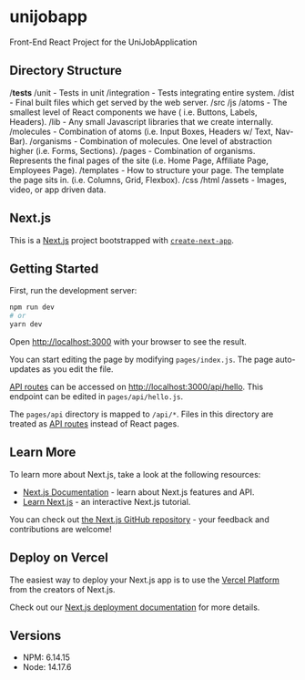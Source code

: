 # unijobapp
Front-End React Project for the UniJobApplication

## Directory Structure
/__tests__
    /unit - Tests in unit
    /integration - Tests integrating entire system.
/dist - Final built files which get served by the web server.
/src
    /js
        /atoms - The smallest level of React components we have ( i.e. Buttons, Labels, Headers).
        /lib - Any small Javascript libraries that we create internally.
        /molecules - Combination of atoms (i.e. Input Boxes, Headers w/ Text, Nav-Bar).
        /organisms - Combination of molecules. One level of abstraction higher (i.e. Forms, Sections).
        /pages - Combination of organisms. Represents the final pages of the site (i.e. Home Page, Affiliate Page, Employees Page).
        /templates - How to structure your page. The template the page sits in. (i.e. Columns, Grid, Flexbox).
    /css
    /html
/assets - Images, video, or app driven data.

## Next.js
This is a [Next.js](https://nextjs.org/) project bootstrapped with [`create-next-app`](https://github.com/vercel/next.js/tree/canary/packages/create-next-app).

## Getting Started

First, run the development server:

```bash
npm run dev
# or
yarn dev
```

Open [http://localhost:3000](http://localhost:3000) with your browser to see the result.

You can start editing the page by modifying `pages/index.js`. The page auto-updates as you edit the file.

[API routes](https://nextjs.org/docs/api-routes/introduction) can be accessed on [http://localhost:3000/api/hello](http://localhost:3000/api/hello). This endpoint can be edited in `pages/api/hello.js`.

The `pages/api` directory is mapped to `/api/*`. Files in this directory are treated as [API routes](https://nextjs.org/docs/api-routes/introduction) instead of React pages.

## Learn More

To learn more about Next.js, take a look at the following resources:

- [Next.js Documentation](https://nextjs.org/docs) - learn about Next.js features and API.
- [Learn Next.js](https://nextjs.org/learn) - an interactive Next.js tutorial.

You can check out [the Next.js GitHub repository](https://github.com/vercel/next.js/) - your feedback and contributions are welcome!

## Deploy on Vercel

The easiest way to deploy your Next.js app is to use the [Vercel Platform](https://vercel.com/new?utm_medium=default-template&filter=next.js&utm_source=create-next-app&utm_campaign=create-next-app-readme) from the creators of Next.js.

Check out our [Next.js deployment documentation](https://nextjs.org/docs/deployment) for more details.

## Versions
- NPM: 6.14.15
- Node: 14.17.6
